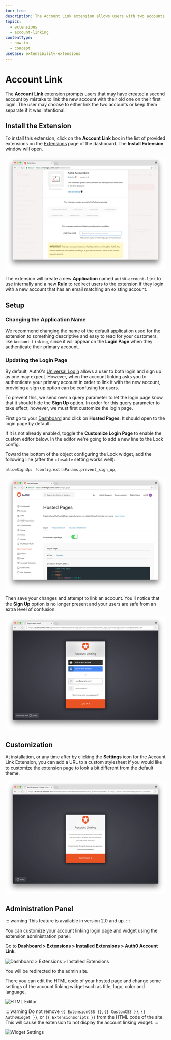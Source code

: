 ```yaml
---
toc: true
description: The Account Link extension allows users with two accounts with the same email to be prompted to link them.
topics:
  - extensions
  - account-linking
contentType:
  - how-to
  - concept
useCase: extensibility-extensions
---
```

# Account Link

The **Account Link** extension prompts users that may have created a second account by mistake to link the new account with their old one on their first login. The user may choose to either link the two accounts or keep them separate if it was intentional.

## Install the Extension

To install this extension, click on the __Account Link__ box in the list of provided extensions on the [Extensions](${manage_url}/#/extensions) page of the dashboard. The __Install Extension__ window will open.

![Install Account Link Extension](/media/articles/extensions/account-link/install-extension.png)

The extension will create a new **Application** named `auth0-account-link` to use internally and a new **Rule** to redirect users to the extension if they login with a new account that has an email matching an existing account.

## Setup

### Changing the Application Name

We recommend changing the name of the default application used for the extension to something descriptive and easy to read for your customers, like `Account Linking`, since it will appear on the **Login Page** when they authenticate their primary account.

### Updating the Login Page

By default, Auth0's [Universal Login](/hosted-pages/login) allows a user to both login and sign up as one may expect. However, when the account linking asks you to authenticate your primary account in order to link it with the new account, providing a sign up option can be confusing for users.

To prevent this, we send over a query parameter to let the login page know that it should hide the **Sign Up** option. In order for this query parameter to take effect, however, we must first customize the login page.

First go to your [Dashboard](${manage_url}) and click on **Hosted Pages**. It should open to the login page by default. 

If it is not already enabled, toggle the **Customize Login Page** to enable the custom editor below. In the editor we're going to add a new line to the Lock config.

Toward the bottom of the object configuring the Lock widget, add the following line (after the `closable` setting works well):

```text
allowSignUp: !config.extraParams.prevent_sign_up,
```

![Updating the Login Page](/media/articles/extensions/account-link/hosted-page-code.png)

Then save your changes and attempt to link an account. You'll notice that the **Sign Up** option is no longer present and your users are safe from an extra level of confusion.

![Account Linking Hosted Page](/media/articles/extensions/account-link/hosted-page-example.png)

## Customization

At installation, or any time after by clicking the **Settings** icon for the Account Link Extension, you can add a URL to a custom stylesheet if you would like to customize the extension page to look a bit different from the default theme.

![Account Linking Page](/media/articles/extensions/account-link/extension-page-example.png)

## Administration Panel

::: warning
This feature is available in version 2.0 and up.
:::

You can customize your account linking login page and widget using the extension administration panel. 

Go to **Dashboard > Extensions > Installed Extensions > Auth0 Account Link**.

![Dashboard > Extensions > Installed Extensions](/media/articles/extensions/account-link/installed-extensions.png)

You will be redirected to the admin site. 

There you can edit the HTML code of your hosted page and change some settings of the account linking widget such as title, logo, color and language.

![HTML Editor](/media/articles/extensions/account-link/html-editor.png)

::: warning
Do not remove `{{ ExtensionCSS }}`, `{{ CustomCSS }}`, `{{ Auth0Widget }}`, or `{{ ExtensionScripts }}` from the HTML code of the site. This will cause the extension to not display the account linking widget.
:::

![Widget Settings](/media/articles/extensions/account-link/widget-settings.png)
